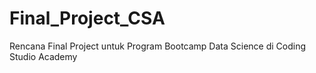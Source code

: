 # Final_Project_CSA
Rencana Final Project untuk Program Bootcamp Data Science di Coding Studio Academy 
